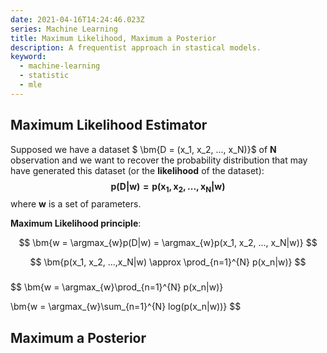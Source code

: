 ```yaml
---
date: 2021-04-16T14:24:46.023Z
series: Machine Learning
title: Maximum Likelihood, Maximum a Posterior
description: A frequentist approach in stastical models.
keyword:
  - machine-learning
  - statistic
  - mle
---
```

## Maximum Likelihood Estimator

Supposed we have a dataset $ \bm{D = (x_1, x_2, ..., x_N)}$ of $\bm{N}$ observation and we want to recover the probability distribution that may have generated this dataset (or the **likelihood** of the dataset):
$$
\bm{p(D|w) = p(x_1, x_2, ...,x_N|w)} 
$$
where $\bm w$ is a set of parameters.

**Maximum Likelihood principle**:

$$
\bm{w = \argmax_{w}p(D|w) = \argmax_{w}p(x_1, x_2, ..., x_N|w)}
$$



$$ 
\bm{p(x_1, x_2, ...,x_N|w) \approx \prod_{n=1}^{N} p(x_n|w)}
$$
### 
$$
\bm{w = \argmax_{w}\prod_{n=1}^{N} p(x_n|w)}


\bm{w = \argmax_{w}\sum_{n=1}^{N} log(p(x_n|w))}
$$


## Maximum a Posterior



